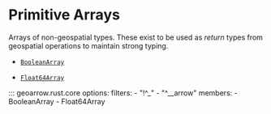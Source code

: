 # Primitive Arrays

Arrays of non-geospatial types. These exist to be used as _return_ types from
geospatial operations to maintain strong typing.

- [`BooleanArray`](#geoarrow.rust.core.BooleanArray)
<!-- - [`Float16Array`](#geoarrow.rust.core.Float16Array)
- [`Float32Array`](#geoarrow.rust.core.Float32Array) -->
- [`Float64Array`](#geoarrow.rust.core.Float64Array)
<!-- - [`UInt8Array`](#geoarrow.rust.core.UInt8Array)
- [`UInt16Array`](#geoarrow.rust.core.UInt16Array)
- [`UInt32Array`](#geoarrow.rust.core.UInt32Array)
- [`UInt64Array`](#geoarrow.rust.core.UInt64Array)
- [`Int8Array`](#geoarrow.rust.core.Int8Array)
- [`Int16Array`](#geoarrow.rust.core.Int16Array)
- [`Int32Array`](#geoarrow.rust.core.Int32Array)
- [`Int64Array`](#geoarrow.rust.core.Int64Array)
- [`StringArray`](#geoarrow.rust.core.StringArray)
- [`LargeStringArray`](#geoarrow.rust.core.LargeStringArray) -->

::: geoarrow.rust.core
    options:
      filters:
        - "!^_"
        - "^__arrow"
      members:
        - BooleanArray
        - Float64Array
